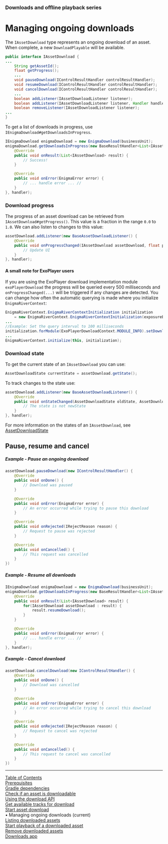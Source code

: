 ### Downloads and offline playback series
# Managing ongoing downloads
The `IAssetDownload` type represents an ongoing download of an asset. When complete, a new
`DownloadPlayable` will be available.

```java
public interface IAssetDownload {
...
    String getAssetId();
    float getProgress();
    ...
    void pauseDownload(IControlResultHandler controlResultHandler);
    void resumeDownload(IControlResultHandler controlResultHandler);
    void cancelDownload(IControlResultHandler controlResultHandler);
    ...
    boolean addListener(IAssetDownloadListener listener);
    boolean addListener(IAssetDownloadListener listener, Handler handler);
    boolean removeListener(IAssetDownloadListener listener);
...
}
```

To get a list of downloads in progress, use `IEnigmaDownload#getDownloadsInProgress`.
```java
IEnigmaDownload enigmaDownload = new EnigmaDownload(businessUnit);
enigmaDownload.getDownloadsInProgress(new BaseResultHandler<List<IAssetDownload>>() {
    @Override
    public void onResult(List<IAssetDownload> result) {
        // Success!
    }

    @Override
    public void onError(EnigmaError error) {
        // ... handle error ... //
    }
}, handler);
```

### Download progress
The progress of an asset download can be retrieved from `IAssetDownload#getProgress()`. This
value is a fraction in the range `0.0` to `1.0`. We can also listen to changes to this value:
```java
assetDownload.addListener(new BaseAssetDownloadListener() {
    @Override
    public void onProgressChanged(IAssetDownload assetDownload, float progress) {
        // Update UI
    }
}, handler);
```

#### A small note for ExoPlayer users
If you are using the ExoPlayer download implementation module `exoPlayerDownload` the progress
will be queried every 500 milliseconds and `onProgressChanged(...)` will be triggered if any changes
are detected. You can change how often the automatic querying is made where you initialize
`EnigmaRiverContext`:
```java
EnigmaRiverContext.EnigmaRiverContextInitialization initialization
    = new EnigmaRiverContext.EnigmaRiverContextInitialization(exposureBaseUrl);
...
//Example: Set the query interval to 100 milliseconds
initialization.forModule(ExoPlayerDownloadContext.MODULE_INFO).setDownloadManagerRefreshRateMillis(100);
...
EnigmaRiverContext.initialize(this, initialization);
```

### Download state
To get the current state of an `IAssetDownload` you can use:
```java
AssetDownloadState currentState = assetDownload.getState();
```

To track changes to the state use:
```java
assetDownload.addListener(new BaseAssetDownloadListener() {
    @Override
    public void onStateChanged(AssetDownloadState oldState, AssetDownloadState newState) {
        // The state is not newState
    }
}, handler);
```

For more information on the states of an `IAssetDownload`, see [AssetDownloadState](../downloads_advanced/asset_download_state.md)

## Pause, resume and cancel

##### Example - Pause an ongoing download
```java
assetDownload.pauseDownload(new IControlResultHandler() {
    @Override
    public void onDone() {
        // Download was paused
    }

    @Override
    public void onError(EnigmaError error) {
        // An error occurred while trying to pause this download
    }

    @Override
    public void onRejected(IRejectReason reason) {
        // Request to pause was rejected
    }

    @Override
    public void onCancelled() {
        // This request was cancelled
    }
})
```

##### Example - Resume all downloads
```java
IEnigmaDownload enigmaDownload = new EnigmaDownload(businessUnit);
enigmaDownload.getDownloadsInProgress(new BaseResultHandler<List<IAssetDownload>>() {
    @Override
    public void onResult(List<IAssetDownload> result) {
        for(IAssetDownload assetDownload : result) {
            result.resumeDownload();
        }
    }

    @Override
    public void onError(EnigmaError error) {
        // ... handle error ... //
    }
}, handler);
```
##### Example - Cancel download
```java
assetDownload.cancelDownload(new IControlResultHandler() {
    @Override
    public void onDone() {
        // Download was cancelled
    }

    @Override
    public void onError(EnigmaError error) {
        // An error occurred while trying to cancel this download
    }

    @Override
    public void onRejected(IRejectReason reason) {
        // Request to cancel was rejected
    }

    @Override
    public void onCancelled() {
        // This request to cancel was cancelled
    }
})
```


___
[Table of Contents](../index.md)<br/>
[Prerequisites](prerequisites.md)<br/>
[Gradle dependencies](dependencies.md)<br/>
[Check if an asset is downloadable](check_downloadability.md)<br/>
[Using the download API](enigma_download.md)<br/>
[Get available tracks for download](get_download_info.md)<br/>
[Start asset download](start_download.md)<br/>
&bull; Managing ongoing downloads (current)<br/>
[Listing downloaded assets](list_downloads.md)<br/>
[Start playback of a downloaded asset](play_download.md)<br/>
[Remove downloaded assets](remove_download.md)<br/>
[Downloads app](example_app.md)<br/>
